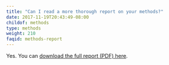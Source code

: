 ```yaml
---
title: "Can I read a more thorough report on your methods?"
date: 2017-11-19T20:43:49-08:00
childof: methods
type: methods
weight: 210
faqid: methods-report
---
```

Yes. You can <a href="/docs/Eviction Lab Methodology Report.pdf" target="_blank">download the full report (PDF) here</a>.